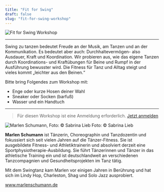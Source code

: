 ```yaml
---
title: "Fit for Swing"
draft: false
slug: "fit-for-swing-workshop"
---
```



![Fit for Swing Workshop](../workshop_fitforswing_h.png)

---

Swing zu tanzen bedeutet Freude an der Musik, am Tanzen und an der Kommunikation. Es bedeutet aber auch: Durchhaltevermögen- also Ausdauer, Kraft und Koordination. Wir probieren aus, wie das eigene Tanzen durch Koordinations- und Kraftübungen für Beine und Rumpf in der Ausführung bewusster wird. Die Fitness für Tanz und Alltag steigt und vieles kommt „leichter aus den Beinen.“

Bitte bring Folgendes zum Workshop mit:
- Enge oder kurze Hosen deiner Wahl
- Sneaker oder Socken (barfuß)
- Wasser und ein Handtuch

---

> Für diesen Workshop ist eine Anmeldung erforderlich. [Jetzt anmelden](https://scl.swinggeeks.de/SCL2024-08/)

![Marlen Schumann, Foto: &copy; Sabrina Lieb](../Marlen_Schumann.jpg)
Foto: &copy; Sabrina Lieb


**Marlen Schumann** ist Tänzerin, Choreographin und Tanzdozentin und fokussiert sich seit vielen Jahren auf die Tänzer-Fitness. Sie ist ausgebildete Fitness- und Athletiktrainerin und absolviert derzeit eine Sportphysiotherapie-Ausbildung. Sie führt Tänzerinnen und Tänzer in das athletische Training ein und ist deutschlandweit an verschiedenen Tanzcompagnien und Gesundheitsprojekten im Tanz tätig.

Mit dem Swingtanz kam Marlen vor einigen Jahren in Berührung und hat sich im Lindy Hop, Charleston, Shag und Solo Jazz ausprobiert.

www.marlenschumann.de